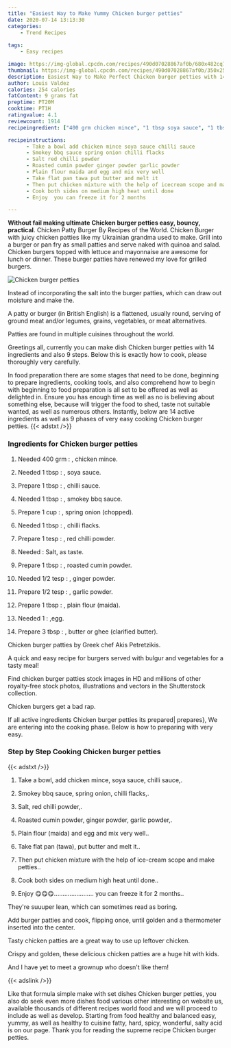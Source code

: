 ```yaml
---
title: "Easiest Way to Make Yummy Chicken burger petties"
date: 2020-07-14 13:13:30
categories:
    - Trend Recipes
    
tags:
    - Easy recipes

image: https://img-global.cpcdn.com/recipes/490d07028867af0b/680x482cq70/chicken-burger-petties-recipe-main-photo.jpg
thumbnail: https://img-global.cpcdn.com/recipes/490d07028867af0b/350x250cq70/chicken-burger-petties-recipe-main-photo.jpg
description: Easiest Way to Make Perfect Chicken burger petties with 14 ingredients and 9 stages of easy cooking.
author: Louis Valdez
calories: 254 calories
fatContent: 9 grams fat
preptime: PT20M
cooktime: PT1H
ratingvalue: 4.1
reviewcount: 1914
recipeingredient: ["400 grm chicken mince", "1 tbsp soya sauce", "1 tbsp chilli sauce", "1 tbsp smokey bbq sauce", "1 cup spring onion chopped", "1 tbsp chilli flacks", "1 tesp red chilli powder", "Salt as taste", "1 tbsp roasted cumin powder", "1/2 tesp ginger powder", "1/2 tesp garlic powder", "1 tbsp plain flour maida", "1egg", "3 tbsp butter or ghee clarified butter"]

recipeinstructions: 
      - Take a bowl add chicken mince soya sauce chilli sauce 
      - Smokey bbq sauce spring onion chilli flacks 
      - Salt red chilli powder 
      - Roasted cumin powder ginger powder garlic powder 
      - Plain flour maida and egg and mix very well 
      - Take flat pan tawa put butter and melt it 
      - Then put chicken mixture with the help of icecream scope and make petties 
      - Cook both sides on medium high heat until done 
      - Enjoy  you can freeze it for 2 months

---
```




**Without fail making ultimate Chicken burger petties easy, bouncy, practical**. Chicken Patty Burger By Recipes of the World. Chicken Burger with juicy chicken patties like my Ukrainian grandma used to make. Grill into a burger or pan fry as small patties and serve naked with quinoa and salad. Chicken burgers topped with lettuce and mayonnaise are awesome for lunch or dinner. These burger patties have renewed my love for grilled burgers.


![Chicken burger petties](https://img-global.cpcdn.com/recipes/490d07028867af0b/680x482cq70/chicken-burger-petties-recipe-main-photo.jpg "Chicken burger petties")



Instead of incorporating the salt into the burger patties, which can draw out moisture and make the.

A patty or burger (in British English) is a flattened, usually round, serving of ground meat and/or legumes, grains, vegetables, or meat alternatives.

Patties are found in multiple cuisines throughout the world.


Greetings all, currently you can make dish Chicken burger petties with 14 ingredients and also 9 steps. Below this is exactly how to cook, please thoroughly very carefully.

In food preparation there are some stages that need to be done, beginning to prepare ingredients, cooking tools, and also comprehend how to begin with beginning to food preparation is all set to be offered as well as delighted in. Ensure you has enough time as well as no is believing about something else, because will trigger the food to shed, taste not suitable wanted, as well as numerous others. Instantly, below are 14 active ingredients as well as 9 phases of very easy cooking Chicken burger petties.
{{< adstxt />}}

### Ingredients for Chicken burger petties


1. Needed 400 grm : , chicken mince.

1. Needed 1 tbsp : , soya sauce.

1. Prepare 1 tbsp : , chilli sauce.

1. Needed 1 tbsp : , smokey bbq sauce.

1. Prepare 1 cup : , spring onion (chopped).

1. Needed 1 tbsp : , chilli flacks.

1. Prepare 1 tesp : , red chilli powder.

1. Needed  : Salt, as taste.

1. Prepare 1 tbsp : , roasted cumin powder.

1. Needed 1/2 tesp : , ginger powder.

1. Prepare 1/2 tesp : , garlic powder.

1. Prepare 1 tbsp : , plain flour (maida).

1. Needed 1 : ,egg.

1. Prepare 3 tbsp : , butter or ghee (clarified butter).


Chicken burger patties by Greek chef Akis Petretzikis.

A quick and easy recipe for burgers served with bulgur and vegetables for a tasty meal!

Find chicken burger patties stock images in HD and millions of other royalty-free stock photos, illustrations and vectors in the Shutterstock collection.

Chicken burgers get a bad rap.


If all active ingredients Chicken burger petties its prepared| prepares}, We are entering into the cooking phase. Below is how to preparing with very easy.

### Step by Step Cooking Chicken burger petties

{{< adstxt />}}


1. Take a bowl, add chicken mince, soya sauce, chilli sauce,.



1. Smokey bbq sauce, spring onion, chilli flacks,.



1. Salt, red chilli powder,.



1. Roasted cumin powder, ginger powder, garlic powder,.



1. Plain flour (maida) and egg and mix very well..



1. Take flat pan (tawa), put butter and melt it..



1. Then put chicken mixture with the help of ice-cream scope and make petties..



1. Cook both sides on medium high heat until done..



1. Enjoy 😋😋😋....................... you can freeze it for 2 months..




They&#39;re suuuper lean, which can sometimes read as boring.

Add burger patties and cook, flipping once, until golden and a thermometer inserted into the center.

Tasty chicken patties are a great way to use up leftover chicken.

Crispy and golden, these delicious chicken patties are a huge hit with kids.

And I have yet to meet a grownup who doesn&#39;t like them!


{{< adslink />}}

Like that formula simple make with set dishes Chicken burger petties, you also do seek even more dishes food various other interesting on website us, available thousands of different recipes world food and we will proceed to include as well as develop. Starting from food healthy and balanced easy, yummy, as well as healthy to cuisine fatty, hard, spicy, wonderful, salty acid is on our page. Thank you for reading the supreme recipe Chicken burger petties.

